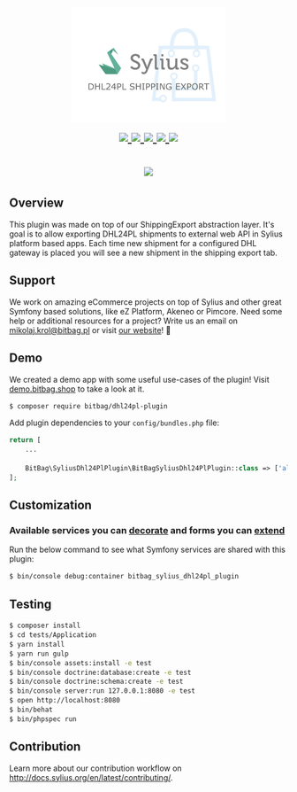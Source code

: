 <h1 align="center">
    <a href="http://bitbag.shop" target="_blank">
        <img src="doc/logo.jpeg" width="55%" />
    </a>
    <br />
    <a href="https://packagist.org/packages/bitbag/dhl24-pl-shipping-export-plugin" title="License" target="_blank">
        <img src="https://img.shields.io/packagist/l/bitbag/dhl24-pl-shipping-export-plugin.svg" />
    </a>
    <a href="https://packagist.org/packages/bitbag/dhl24-pl-shipping-export-plugin" title="Version" target="_blank">
        <img src="https://img.shields.io/packagist/v/bitbag/dhl24-pl-shipping-export-plugin.svg" />
    </a>
    <a href="http://travis-ci.org/BitBagCommerce/SyliusDHL24PlShippingExportPlugin" title="Build status" target="_blank">
            <img src="https://img.shields.io/travis/BitBagCommerce/SyliusDHL24PlShippingExportPlugin/master.svg" />
        </a>
    <a href="https://scrutinizer-ci.com/g/BitBagCommerce/SyliusDHL24PlShippingExportPlugin/" title="Scrutinizer" target="_blank">
        <img src="https://img.shields.io/scrutinizer/g/BitBagCommerce/SyliusDHL24PlShippingExportPlugin.svg" />
    </a>
    <a href="https://packagist.org/packages/bitbag/dhl24-pl-shipping-export-plugin" title="Total Downloads" target="_blank">
        <img src="https://poser.pugx.org/bitbag/dhl24-pl-shipping-export-plugin/downloads" />
    </a>
    <p>
        <img src="https://sylius.com/assets/badge-approved-by-sylius.png" width="85">
    </p>
</h1>

## Overview

This plugin was made on top of our ShippingExport abstraction layer. It's goal is to allow exporting DHL24PL shipments to external 
web API in Sylius platform based apps. Each time new shipment for a configured 
DHL gateway is placed you will see a new shipment in the shipping export tab.

## Support

We work on amazing eCommerce projects on top of Sylius and other great Symfony based solutions, like eZ Platform, Akeneo or Pimcore.
Need some help or additional resources for a project? Write us an email on mikolaj.krol@bitbag.pl or visit
[our website](https://bitbag.shop/)! :rocket:

## Demo

We created a demo app with some useful use-cases of the plugin! Visit [demo.bitbag.shop](https://demo.bitbag.shop) to take a look at it. 

```bash
$ composer require bitbag/dhl24pl-plugin
```

Add plugin dependencies to your `config/bundles.php` file:
```php
return [
    ...

    BitBag\SyliusDhl24PlPlugin\BitBagSyliusDhl24PlPlugin::class => ['all' => true],
];
```

## Customization

### Available services you can [decorate](https://symfony.com/doc/current/service_container/service_decoration.html) and forms you can [extend](http://symfony.com/doc/current/form/create_form_type_extension.html)

Run the below command to see what Symfony services are shared with this plugin:
```bash
$ bin/console debug:container bitbag_sylius_dhl24pl_plugin
```

## Testing
```bash
$ composer install
$ cd tests/Application
$ yarn install
$ yarn run gulp
$ bin/console assets:install -e test
$ bin/console doctrine:database:create -e test
$ bin/console doctrine:schema:create -e test
$ bin/console server:run 127.0.0.1:8080 -e test
$ open http://localhost:8080
$ bin/behat
$ bin/phpspec run
```

## Contribution

Learn more about our contribution workflow on http://docs.sylius.org/en/latest/contributing/.
